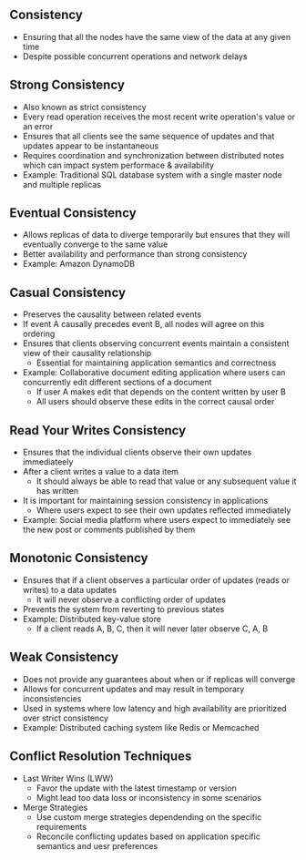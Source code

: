## Consistency
- Ensuring that all the nodes have the same view of the data at any given time
- Despite possible concurrent operations and network delays

## Strong Consistency
- Also known as strict consistency
- Every read operation receives the most recent write operation's value or an error
- Ensures that all clients see the same sequence of updates and that updates appear to be instantaneous
- Requires coordination and synchronization between distributed notes which can impact system performace & availability
- Example: Traditional SQL database system with a single master node and multiple replicas

## Eventual Consistency
- Allows replicas of data to diverge temporarily but ensures that they will eventually converge to the same value
- Better availability and performance than strong consistency
- Example: Amazon DynamoDB

## Casual Consistency
- Preserves the causality between related events
- If event A causally precedes event B, all nodes will agree on this ordering
- Ensures that clients observing concurrent events maintain a consistent view of their causality relationship
  - Essential for maintaining application semantics and correctness
- Example: Collaborative document editing application where users can concurrently edit different sections of a document
  - If user A makes edit that depends on the content written by user B
  - All users should observe these edits in the correct causal order

## Read Your Writes Consistency
- Ensures that the individual clients observe their own updates immediateely
- After a client writes a value to a data item
  - It should always be able to read that value or any subsequent value it has written
- It is important for maintaining session consistency in applications
  - Where users expect to see their own updates reflected immediately
- Example: Social media platform where users expect to immediately see the new post or comments published by them

## Monotonic Consistency
- Ensures that if a client observes a particular order of updates (reads or writes) to a data updates
  - It will never observe a conflicting order of updates
- Prevents the system from reverting to previous states
- Example: Distributed key-value store
  - If a client reads A, B, C, then it will never later observe C, A, B

## Weak Consistency
- Does not provide any guarantees about when or if replicas will converge
- Allows for concurrent updates and may result in temporary inconsistencies
- Used in systems where low latency and high availability are prioritized over strict consistency
- Example: Distributed caching system like Redis or Memcached

## Conflict Resolution Techniques
- Last Writer Wins (LWW)
  - Favor the update with the latest timestamp or version
  - Might lead too data loss or inconsistency in some scenarios
- Merge Strategies
  - Use custom merge strategies dependending on the specific requirements
  - Reconcile conflicting updates based on application specific semantics and uesr preferences
